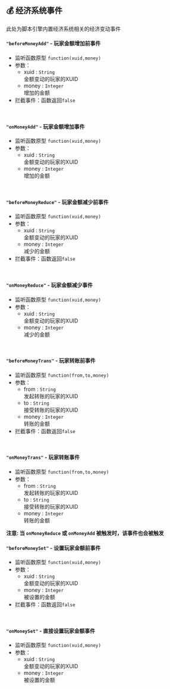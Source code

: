 ## 💰 经济系统事件

此处为脚本引擎内置经济系统相关的经济变动事件

#### `"beforeMoneyAdd"` - 玩家金额增加前事件

- 监听函数原型
  `function(xuid,money)`
- 参数：
  - xuid : `String`  
    金额变动的玩家的XUID
  - money : `Integer`  
    增加的金额
- 拦截事件：函数返回`false`

<br>

#### `"onMoneyAdd"` - 玩家金额增加事件

- 监听函数原型
  `function(xuid,money)`
- 参数：
  - xuid : `String`  
    金额变动的玩家的XUID
  - money : `Integer`  
    增加的金额

<br>

#### `"beforeMoneyReduce"` - 玩家金额减少前事件

- 监听函数原型
  `function(xuid,money)`
- 参数：
  - xuid : `String`  
    金额变动的玩家的XUID
  - money : `Integer`  
    减少的金额
- 拦截事件：函数返回`false`

<br>

#### `"onMoneyReduce"` - 玩家金额减少事件

- 监听函数原型
  `function(xuid,money)`
- 参数：
  - xuid : `String`  
    金额变动的玩家的XUID
  - money : `Integer`  
    减少的金额

<br>

#### `"beforeMoneyTrans"` - 玩家转账前事件

- 监听函数原型
  `function(from,to,money)`
- 参数：
  - from : `String`  
    发起转账的玩家的XUID
  - to : `String`  
    接受转账的玩家的XUID
  - money : `Integer`  
    转账的金额
- 拦截事件：函数返回`false`

<br>

#### `"onMoneyTrans"` - 玩家转账事件

- 监听函数原型
  `function(from,to,money)`
- 参数：
  - from : `String`  
    发起转账的玩家的XUID
  - to : `String`  
    接受转账的玩家的XUID
  - money : `Integer`  
    转账的金额

**注意: 当 `onMoneyReduce` 或 `onMoneyAdd` 被触发时，该事件也会被触发**
<br>

#### `"beforeMoneySet"` - 设置玩家金额前事件

- 监听函数原型
  `function(xuid,money)`
- 参数：
  - xuid : `String`  
    金额变动的玩家的XUID
  - money : `Integer`  
    被设置的金额
- 拦截事件：函数返回`false`

<br>

#### `"onMoneySet"` - 直接设置玩家金额事件

- 监听函数原型
  `function(xuid,money)`
- 参数：
  - xuid : `String`  
    金额变动的玩家的XUID
  - money : `Integer`  
    被设置的金额

<br>